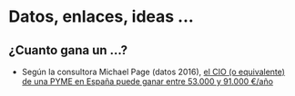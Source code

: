 # Datos, enlaces, ideas ...

## ¿Cuanto gana un ...?

* Según la consultora Michael Page (datos 2016), [el CIO (o equivalente) de una PYME en España puede ganar entre 53.000 y 91.000 €/año](http://www.michaelpage.es/sites/michaelpage.es/files/tecnologia2016.pdf#page=9)

